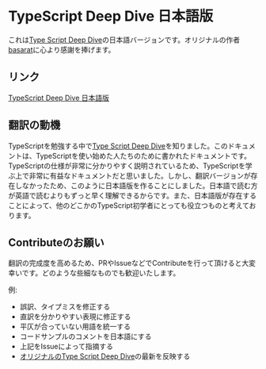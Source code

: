 # TypeScript Deep Dive 日本語版
これは[Type Script Deep Dive](https://github.com/basarat/typescript-book/)の日本語バージョンです。オリジナルの作者[basarat](https://github.com/basarat)に心より感謝を捧げます。

## リンク
[TypeScript Deep Dive 日本語版](https://typescript-jp.gitbook.io/deep-dive/getting-started)

## 翻訳の動機
TypeScriptを勉強する中で[Type Script Deep Dive](https://github.com/basarat/typescript-book/)を知りました。このドキュメントは、TypeScriptを使い始めた人たちのために書かれたドキュメントです。TypeScriptの仕様が非常に分かりやすく説明されているため、TypeScriptを学ぶ上で非常に有益なドキュメントだと思いました。しかし、翻訳バージョンが存在しなかったため、このように日本語版を作ることにしました。日本語で読む方が英語で読むよりもずっと早く理解できるからです。また、日本語版が存在することによって、他のどこかのTypeScript初学者にとっても役立つものと考えております。

## Contributeのお願い
翻訳の完成度を高めるため、PRやIssueなどでContributeを行って頂けると大変幸いです。どのような些細なものでも歓迎いたします。

例:
- 誤訳、タイプミスを修正する
- 直訳を分かりやすい表現に修正する
- 平仄が合っていない用語を統一する
- コードサンプルのコメントを日本語にする
- 上記をIssueによって指摘する
- [オリジナルのType Script Deep Dive](https://github.com/basarat/typescript-book/)の最新を反映する
